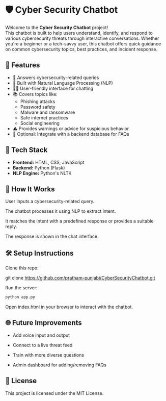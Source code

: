 # 🛡️ Cyber Security Chatbot

Welcome to the **Cyber Security Chatbot** project!  
This chatbot is built to help users understand, identify, and respond to various cybersecurity threats through interactive conversations. Whether you're a beginner or a tech-savvy user, this chatbot offers quick guidance on common cybersecurity topics, best practices, and incident response.

## 🚀 Features

- 🔐 Answers cybersecurity-related queries
- 🧠 Built with Natural Language Processing (NLP)
- 🧑‍💻 User-friendly interface for chatting
- 📚 Covers topics like:
  - Phishing attacks
  - Password safety
  - Malware and ransomware
  - Safe internet practices
  - Social engineering
- ⚠️ Provides warnings or advice for suspicious behavior
- 💬 Optional: Integrate with a backend database for FAQs

## 🧰 Tech Stack

- **Frontend:** HTML, CSS, JavaScript
- **Backend:** Python (Flask) 
- **NLP Engine:** Python's NLTK 

## 🧠 How It Works
User inputs a cybersecurity-related query.

The chatbot processes it using NLP to extract intent.

It matches the intent with a predefined response or provides a suitable reply.

The response is shown in the chat interface.

## 🛠️ Setup Instructions
Clone this repo:

git clone https://github.com/pratham-punjabi/CyberSecurityChatbot.git

Run the server:
```bash
python app.py
```

Open index.html in your browser to interact with the chatbot.

## 🌐 Future Improvements
- Add voice input and output

- Connect to a live threat feed

- Train with more diverse questions

- Admin dashboard for adding/removing FAQs

## 📄 License
This project is licensed under the MIT License.
